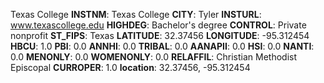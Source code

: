 
Texas College
**INSTNM**: Texas College
**CITY**: Tyler
**INSTURL**: www.texascollege.edu
**HIGHDEG**: Bachelor's degree
**CONTROL**: Private nonprofit
**ST_FIPS**: Texas
**LATITUDE**: 32.37456
**LONGITUDE**: -95.312454
**HBCU**: 1.0
**PBI**: 0.0
**ANNHI**: 0.0
**TRIBAL**: 0.0
**AANAPII**: 0.0
**HSI**: 0.0
**NANTI**: 0.0
**MENONLY**: 0.0
**WOMENONLY**: 0.0
**RELAFFIL**: Christian Methodist Episcopal
**CURROPER**: 1.0
**location**: 32.37456, -95.312454